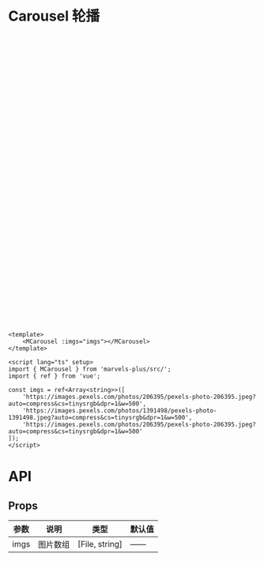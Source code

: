 # Carousel 轮播

<div style="height: 500px; margin: 60px;">
<MCarousel :imgs="imgs"></MCarousel>
</div>

<script lang="ts" setup>
import { ref } from 'vue';

const imgs = ref<Array<string>>([
	'https://images.pexels.com/photos/206395/pexels-photo-206395.jpeg?auto=compress&cs=tinysrgb&dpr=1&w=500',
	'https://images.pexels.com/photos/1391498/pexels-photo-1391498.jpeg?auto=compress&cs=tinysrgb&dpr=1&w=500',
	'https://images.pexels.com/photos/206395/pexels-photo-206395.jpeg?auto=compress&cs=tinysrgb&dpr=1&w=500',
	'https://images.pexels.com/photos/206395/pexels-photo-206395.jpeg?auto=compress&cs=tinysrgb&dpr=1&w=500',
	'https://images.pexels.com/photos/1391498/pexels-photo-1391498.jpeg?auto=compress&cs=tinysrgb&dpr=1&w=500',
	'https://images.pexels.com/photos/206395/pexels-photo-206395.jpeg?auto=compress&cs=tinysrgb&dpr=1&w=500'
]);
</script>

```vue
<template>
	<MCarousel :imgs="imgs"></MCarousel>
</template>

<script lang="ts" setup>
import { MCarousel } from 'marvels-plus/src/';
import { ref } from 'vue';

const imgs = ref<Array<string>>([
	'https://images.pexels.com/photos/206395/pexels-photo-206395.jpeg?auto=compress&cs=tinysrgb&dpr=1&w=500',
	'https://images.pexels.com/photos/1391498/pexels-photo-1391498.jpeg?auto=compress&cs=tinysrgb&dpr=1&w=500',
	'https://images.pexels.com/photos/206395/pexels-photo-206395.jpeg?auto=compress&cs=tinysrgb&dpr=1&w=500'
]);
</script>
```

# API

## Props

| 参数 | 说明     | 类型           | 默认值 |
| ---- | -------- | -------------- | ------ |
| imgs | 图片数组 | [File, string] | ——     |
